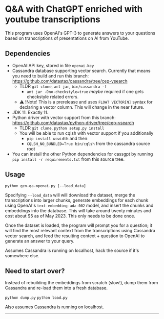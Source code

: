 # Q&A with ChatGPT enriched with youtube transcriptions

This program uses OpenAI's GPT-3 to generate answers to your questions based on transcriptions of presentations on AI from YouTube.

## Dependencies

- OpenAI API key, stored in file `openai.key`
- Cassandra database supporting vector search. Currently that means you need to build and run 
this branch: https://github.com/datastax/cassandra/tree/cep-vsearch
  - TLDR `git clone`, `ant jar`, `bin/cassandra -f`
    - `ant jar -Dno-checkstyle=true` *maybe* required if one gets checkstyle related errors.
  - ⚠️ !Note! This is a prerelease and uses `FLOAT VECTOR[N]` syntax for declaring a vector column.
    This will change in the near future.
- JDK 11.  Exactly 11.
- Python driver with vector support from this branch: https://github.com/datastax/python-driver/tree/cep-vsearch
  - TLDR `git clone`, `python setup.py install`
  - You will be able to run cqlsh with vector support if you additionally
    - `pip install wcwidth` and then
    - `CQLSH_NO_BUNDLED=True bin/cqlsh` from the cassandra source root
- You can install the other Python dependencies for cassgpt by running 
`pip install -r requirements.txt` from this source tree.

## Usage
`python gen-qa-openai.py [--load_data]`

Specifying `--load_data` will will download the dataset, merge the transcriptions into larger chunks, generate embeddings for each chunk using OpenAI's `text-embedding-ada-002` model, and insert the chunks and embeddings into the database.  This will take around twenty minutes and cost about $5 as of May 2023.
This only needs to be done once.

Once the dataset is loaded, the program will prompt you for a question; it will find the most
relevant context from the transcriptions using Cassandra vector search, and feed the resulting
context + question to OpenAI to generate an answer to your query.

Assumes Cassandra is running on localhost, hack the source if it's somewhere else.

## Need to start over?
Instead of rebuilding the embeddings from scratch (slow!), dump them from Cassandra and
re-load them into a fresh database.

`python dump.py`
`python load.py`

Also assumes Cassandra is running on localhost.

---
